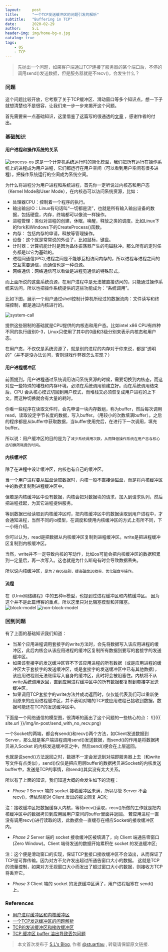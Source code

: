 ```yaml
---
layout:     post
title:      "一个TCP发送缓冲区的问题引发的解析"
subtitle:   "Buffering in TCP"
date:       2020-02-29
author:     S.L
header-img: img/home-bg-o.jpg
catalog: true
tags:
    - OS
    - TCP
---
```

    
> 先抛出一个问题，如果客户端通过TCP连接了服务器的某个端口后，不停的调用send()发送数据，但是服务器就是不recv()，会发生什么？

### 问题
这个问题比较开放，它考察了关于TCP缓冲区、滑动窗口等多个知识点，想一下子就想清楚也不是很容，让我们来一步一步来揭开这个问题。

首先需要来一点基础知识，这里借鉴了这篇写的很通透的[文章](http://www.pulpcode.cn/2017/02/01/user-buffer-and-kernel-buffer/)
，感谢作者的付出。
### 基础知识
#### 用户进程和操作系统的关系
![process-os](http://www.pulpcode.cn/img/process-os.jpg)
这是一个计算机系统运行时的简化模型，我们把所有运行在操作系统上的进程成为用户进程，它们都运行在用户空间（可以看到用户空间有很多进程）。把操作系统运行的空间成为系统空间。

为什么将进程分为用户进程和系统进程，首先你一定听说过内核态和用户态（Kernel Mode和User Mode），在内核态可以访问系统资源，比如：
- 处理器CPU：控制着一个程序的执行。
- 输出输出IO：Linux有句话叫“一切都是流”，也就是所有输入输出设备的数据，包括硬盘，内存，终端都可以像流一样操作。
- 进程管理：类似对进程的创建，休眠，唤醒，释放之类的调度。比如Linux下的fork和Windows下的CreateProcess()函数。
- 内存： 包括内存的申请，释放等管理操作。
- 设备：这个就是常常说的外设了，比如鼠标，键盘。
- 计时器：计算机能计时是因为晶体振荡器产生的电磁脉冲。那么所有的定时任务都是以它为基础的。
- 进程间通信(IPC),进程之间是不能够互相访问内存的，所以进程与进程之间的交互需要通信，而通信也是一种资源。
- 网络通信：网络通信可以看做是进程见通信的特殊形式。

而上面所说的这些系统资源，在用户进程中是无法被直接访问的，只能通过操作系统来访问，所以也把操作系统提供的这些功能成为：“系统调用”。

比如下图，展示一个用户通过shell控制计算机所经过的数据流向：文件读写和终端控制，都是通过内核进行的。

![system-call](http://www.pulpcode.cn/img/system-call.png)

提供这些限制的基础就是CPU提供的内核态和用户态。比如intel x86 CPU有四种不同的执行级别0-3，Linux只使用了其中的0级和3级分别来表示内核态和用户态。

在用户态，不仅仅是系统资源了，就是别的进程的内存对于你来说，都是“透明的”（并不是没办法访问，否则游戏作弊器怎么实现？）
#### 用户进程缓冲区
前面提到，用户进程通过系统调用访问系统资源的时候，需要切换到内核态，而这对应一些特殊的堆栈和内存环境，必须在系统调用前建立好。而在系统调用结束后，CPU
会从核心模式切回到用户模式，而堆栈又必须恢复成用户进程的上下文。而这种切换就会有大量的耗时。

你看一些程序在读取文件时，会先申请一块内存数组，称为buffer，然后每次调用read，读取设定字节长度的数据，写入buffer。（用较小的次数填满buffer）。之后的程序都是从buffer中获取数据，当buffer使用完后，在进行下一次调用，填充buffer。

所以说：用户缓冲区的目的是为了`减少系统调用次数，从而降低操作系统在用户态与核心态切换所耗费的时间`。
#### 内核缓冲区
除了在进程中设计缓冲区，内核也有自己的缓冲区。

当一个用户进程要从磁盘读取数据时，内核一般不直接读磁盘，而是将内核缓冲区中的数据复制到进程缓冲区中。

但若是内核缓冲区中没有数据，内核会把对数据块的请求，加入到请求队列，然后把进程挂起，为其它进程提供服务。

等到数据已经读取到内核缓冲区时，把内核缓冲区中的数据读取到用户进程中，才会通知进程，当然不同的io模型，在调度和使用内核缓冲区的方式上有所不同，下一小结介绍。

你可以认为，read是把数据从内核缓冲区复制到进程缓冲区。write是把进程缓冲区复制到内核缓冲区。

当然，write并不一定导致内核的写动作，比如os可能会把内核缓冲区的数据积累到一定量后，再一次写入。这也就是为什么断电有时会导致数据丢失。

所以说内核缓冲区，`是为了在OS级别，提高磁盘IO效率，优化磁盘写操作`。

#### 流程
在《Unix网络编程》中的五种io模型，也提到过进程缓冲区和内核缓冲区。
因为这个并不是此篇博客的重点，所以这里只对比阻塞模型和非阻塞。
![block-model](http://www.pulpcode.cn/img/block-model.png)
![non-block-model](http://www.pulpcode.cn/img/non-block-model.png)

### 回到问题
有了上面的基础知识我们知道：
- 当某个应用进程调用套接字的write方法时，会先将数据写入该应用进程的缓冲区，此后内核会从该应用进程的缓冲区复制所有数据到要写的套接字的发送缓冲区。
- 如果该套接字的发送缓冲区容不下该应用进程的所有数据（或是应用进程的缓冲区大于套接字的发送缓冲区，或是套接字的发送缓冲区中已有其他数据），
该应用进程则无法继续写入自身的缓冲区，此时将会被阻塞住。内核将不从write系统调用返回，直到应用进程缓冲区中的所有数据都复制到套接字发送缓冲区。
- 如果调用TCP套接字的write方法并成功返回时，仅仅能代表我们可以重新使用原来的应用进程缓冲区，并不表明对端的TCP或应用进程已接收到数据，数据可能还在TCP的发送缓冲区中。

下面是一个网络通信的模型图，很清晰的画出了这个问题的一些核心的点：
![]({{ site.url }}/img/in-post/send_with_no_recv.png)

一个Socket的两端，都会有send()和recv()两个方法，如Client发送数据到Server，那么就是客户端进程调用send()发送数据，而send()的作用是将数据拷贝进入Socket
的内核发送缓冲区之中，然后send()便会在上层返回。

也就是说send()方法返回之时，数据不一定会发送到对端即服务器上去（和write写文件有点类似），send()仅仅是把应用层buffer的数据拷贝进Socket的内核发送buffer中，发送是TCP的事情，和send()其实没有太大关系。

所以有了上面的知识，我们知道大概的会发生如下的流程：
- *Phase 1* Server 端的 socket 接收缓冲区未满，所以尽管 Server 不会 recv()，但依然能对 Client 发出的报文回复 ACK;

注：接收缓冲区把数据缓存入内核，等待recv()读取，recv()所做的工作就是把内核缓冲区中的数据拷贝到应用层用户空间的buffer里面并返回。
若应用进程一直没有调用recv()进行读取的话，此数据会一直缓存在相应Socket的接收缓冲区内。

- *Phase 2* Server 端的 socket 接收缓冲区被填满了，向 Client 端通告零窗口(Zero Window)。Client 端待发送的数据开始累积在 socket 
的发送缓冲区;

注：这个便是滑动窗口的实现，保证TCP套接口接收缓冲区不会溢出，从而保证了TCP是可靠传输。因为对方不允许发出超过所通告窗口大小的数据。 
这就是TCP的流量控制，如果对方无视窗口大小而发出了超过窗口大小的数据，则接收方TCP将丢弃它。
- *Phase 3* Client 端的 socket 的发送缓冲区满了，用户进程阻塞在 send() 上。


### References
- [用户进程缓冲区和内核缓冲区](http://www.pulpcode.cn/2017/02/01/user-buffer-and-kernel-buffer/)
- [一个TCP发送缓冲区的问题解析](https://segmentfault.com/a/1190000021488755)
- [TCP的发送缓冲区和接收缓冲区](https://www.cnblogs.com/saryli/p/9821058.html)
- [TCP 缓冲区 buffer 溢出导致丢包问题](https://blog.csdn.net/wzbwzh/article/details/80024591)

> 本文首次发布于 [S.L's Blog](https://liushuo.me), 作者 [@stuartlau](http://github.com/stuartlau) ,
转载请保留原文链接.

